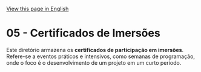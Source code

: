 [View this page in English](README.md)

# 05 - Certificados de Imersões

Este diretório armazena os **certificados de participação em imersões**. Refere-se a eventos práticos e intensivos, como semanas de programação, onde o foco é o desenvolvimento de um projeto em um curto período.
